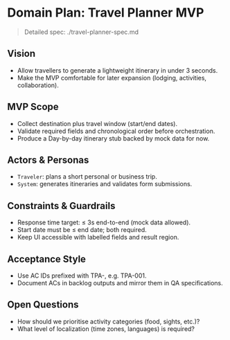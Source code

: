 # Domain Plan: Travel Planner MVP

> Detailed spec: ./travel-planner-spec.md

## Vision
- Allow travellers to generate a lightweight itinerary in under 3 seconds.
- Make the MVP comfortable for later expansion (lodging, activities, collaboration).

## MVP Scope
- Collect destination plus travel window (start/end dates).
- Validate required fields and chronological order before orchestration.
- Produce a Day-by-day itinerary stub backed by mock data for now.

## Actors & Personas
- `Traveler`: plans a short personal or business trip.
- `System`: generates itineraries and validates form submissions.

## Constraints & Guardrails
- Response time target: ≤ 3s end-to-end (mock data allowed).
- Start date must be ≤ end date; both required.
- Keep UI accessible with labelled fields and result region.

## Acceptance Style
- Use AC IDs prefixed with TPA-, e.g. TPA-001.
- Document ACs in backlog outputs and mirror them in QA specifications.

## Open Questions
- How should we prioritise activity categories (food, sights, etc.)?
- What level of localization (time zones, languages) is required?

